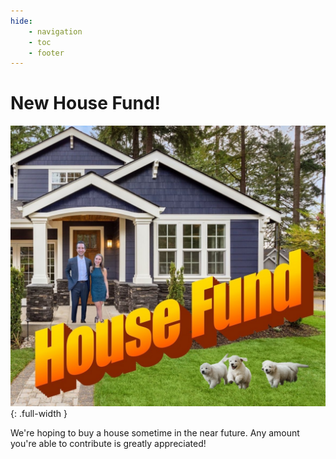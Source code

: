 ```yaml
---
hide:
    - navigation
    - toc
    - footer
---
```


# New House Fund!

![housepic](../assets/house.jpg){: .full-width }

We're hoping to buy a house sometime in the near future.
Any amount you're able to contribute is greatly appreciated!

